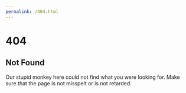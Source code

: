 ```yaml
---
permalink: /404.html
---
```


# 404 
## Not Found

Our stupid monkey here could not find what you were looking for. Make sure that the page is not misspelt or is not retarded.

